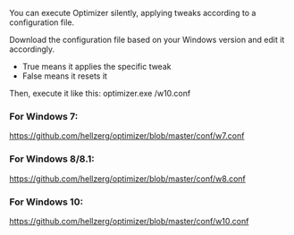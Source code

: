 You can execute Optimizer silently, applying tweaks according to a configuration file.

Download the configuration file based on your Windows version and edit it accordingly.

* True means it applies the specific tweak
* False means it resets it

Then, execute it like this: optimizer.exe /w10.conf


### For Windows 7: ###
https://github.com/hellzerg/optimizer/blob/master/conf/w7.conf

### For Windows 8/8.1: ###
https://github.com/hellzerg/optimizer/blob/master/conf/w8.conf

### For Windows 10: ###
https://github.com/hellzerg/optimizer/blob/master/conf/w10.conf